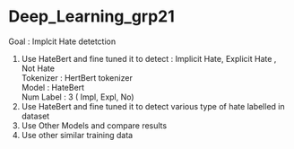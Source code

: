 # Deep_Learning_grp21



Goal : Implcit Hate detetction 

  1. Use HateBert and fine tuned it to detect : Implicit Hate, Explicit Hate , Not Hate <br>
    Tokenizer : HertBert tokenizer <br>
    Model : HateBert <br>
    Num Label : 3 ( Impl, Expl, No)
  3. Use HateBert and fine tuned it to detect various type of hate labelled in dataset
  4. Use Other Models and compare results
  5. Use other similar training data


